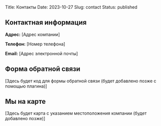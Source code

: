 Title: Контакты
Date: 2023-10-27
Slug: contact
Status: published

## Контактная информация

**Адрес:** [Адрес компании]

**Телефон:** [Номер телефона]

**Email:** [Адрес электронной почты]

## Форма обратной связи

[Здесь будет код для формы обратной связи (будет добавлено позже с помощью плагина)]

## Мы на карте

[Здесь будет карта с указанием местоположения компании (будет добавлено позже)]
